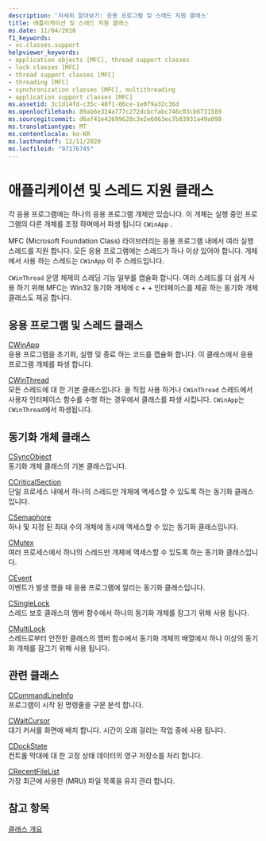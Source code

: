 ```yaml
---
description: '자세히 알아보기: 응용 프로그램 및 스레드 지원 클래스'
title: 애플리케이션 및 스레드 지원 클래스
ms.date: 11/04/2016
f1_keywords:
- vc.classes.support
helpviewer_keywords:
- application objects [MFC], thread support classes
- lock classes [MFC]
- thread support classes [MFC]
- threading [MFC]
- synchronization classes [MFC], multithreading
- application support classes [MFC]
ms.assetid: 3c1d14fd-c35c-48f1-86ce-1e0f9a32c36d
ms.openlocfilehash: 89ab6e324a777c272dcbcfabc746c03cb6731589
ms.sourcegitcommit: d6af41e42699628c3e2e6063ec7b03931a49a098
ms.translationtype: MT
ms.contentlocale: ko-KR
ms.lasthandoff: 12/11/2020
ms.locfileid: "97176745"
---
```

# <a name="application-and-thread-support-classes"></a>애플리케이션 및 스레드 지원 클래스

각 응용 프로그램에는 하나의 응용 프로그램 개체만 있습니다. 이 개체는 실행 중인 프로그램의 다른 개체를 조정 하며에서 파생 됩니다 `CWinApp` .

MFC (Microsoft Foundation Class) 라이브러리는 응용 프로그램 내에서 여러 실행 스레드를 지원 합니다. 모든 응용 프로그램에는 스레드가 하나 이상 있어야 합니다. 개체에서 사용 하는 스레드는 `CWinApp` 이 주 스레드입니다.

`CWinThread` 운영 체제의 스레딩 기능 일부를 캡슐화 합니다. 여러 스레드를 더 쉽게 사용 하기 위해 MFC는 Win32 동기화 개체에 c + + 인터페이스를 제공 하는 동기화 개체 클래스도 제공 합니다.

## <a name="application-and-thread-classes"></a>응용 프로그램 및 스레드 클래스

[CWinApp](reference/cwinapp-class.md)<br/>
응용 프로그램을 초기화, 실행 및 종료 하는 코드를 캡슐화 합니다. 이 클래스에서 응용 프로그램 개체를 파생 합니다.

[CWinThread](reference/cwinthread-class.md)<br/>
모든 스레드에 대 한 기본 클래스입니다. 을 직접 사용 하거나 `CWinThread` 스레드에서 사용자 인터페이스 함수를 수행 하는 경우에서 클래스를 파생 시킵니다. `CWinApp`는 `CWinThread`에서 파생됩니다.

## <a name="synchronization-object-classes"></a>동기화 개체 클래스

[CSyncObject](reference/csyncobject-class.md)<br/>
동기화 개체 클래스의 기본 클래스입니다.

[CCriticalSection](reference/ccriticalsection-class.md)<br/>
단일 프로세스 내에서 하나의 스레드만 개체에 액세스할 수 있도록 하는 동기화 클래스입니다.

[CSemaphore](reference/csemaphore-class.md)<br/>
하나 및 지정 된 최대 수의 개체에 동시에 액세스할 수 있는 동기화 클래스입니다.

[CMutex](reference/cmutex-class.md)<br/>
여러 프로세스에서 하나의 스레드만 개체에 액세스할 수 있도록 하는 동기화 클래스입니다.

[CEvent](reference/cevent-class.md)<br/>
이벤트가 발생 했을 때 응용 프로그램에 알리는 동기화 클래스입니다.

[CSingleLock](reference/csinglelock-class.md)<br/>
스레드 보호 클래스의 멤버 함수에서 하나의 동기화 개체를 잠그기 위해 사용 됩니다.

[CMultiLock](reference/cmultilock-class.md)<br/>
스레드로부터 안전한 클래스의 멤버 함수에서 동기화 개체의 배열에서 하나 이상의 동기화 개체를 잠그기 위해 사용 됩니다.

## <a name="related-classes"></a>관련 클래스

[CCommandLineInfo](reference/ccommandlineinfo-class.md)<br/>
프로그램이 시작 된 명령줄을 구문 분석 합니다.

[CWaitCursor](reference/cwaitcursor-class.md)<br/>
대기 커서를 화면에 배치 합니다. 시간이 오래 걸리는 작업 중에 사용 됩니다.

[CDockState](reference/cdockstate-class.md)<br/>
컨트롤 막대에 대 한 고정 상태 데이터의 영구 저장소를 처리 합니다.

[CRecentFileList](reference/crecentfilelist-class.md)<br/>
가장 최근에 사용한 (MRU) 파일 목록을 유지 관리 합니다.

## <a name="see-also"></a>참고 항목

[클래스 개요](class-library-overview.md)
